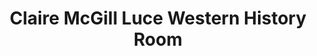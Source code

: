 ---
layout: repo
title: "Claire McGill Luce Western History Room"
id: 25724
permalink: repos/25724/
---